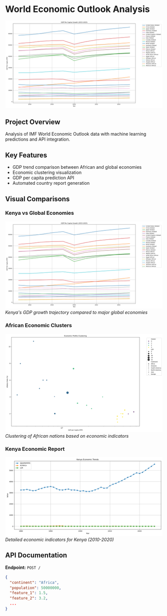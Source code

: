 # World Economic Outlook Analysis

![GDP Comparison](photos/growth_comparison.png)

## Project Overview
Analysis of IMF World Economic Outlook data with machine learning predictions and API integration.

## Key Features
- GDP trend comparison between African and global economies
- Economic clustering visualization
- GDP per capita prediction API
- Automated country report generation

## Visual Comparisons

### Kenya vs Global Economies
![GDP Growth Comparison](photos/growth_comparison.png)
*Kenya's GDP growth trajectory compared to major global economies*

### African Economic Clusters
![Economic Clusters](photos/economic_clusters.png)
*Clustering of African nations based on economic indicators*

### Kenya Economic Report
![Kenya Report](photos/Kenya_report.png)
*Detailed economic indicators for Kenya (2010-2020)*

## API Documentation

**Endpoint:** `POST /`
```json
{
  "continent": "Africa",
  "population": 50000000,
  "feature_1": 1.5,
  "feature_2": 3.2,
  ...
}